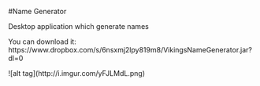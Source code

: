 #Name Generator
<p>Desktop application which generate names</p>
<p>You can download it: https://www.dropbox.com/s/6nsxmj2lpy819m8/VikingsNameGenerator.jar?dl=0</p>
![alt tag](http://i.imgur.com/yFJLMdL.png)

